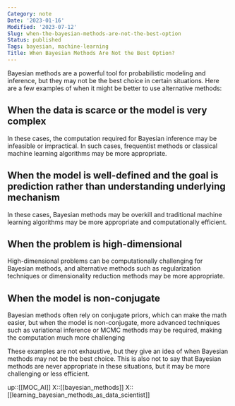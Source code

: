 ```yaml
---
Category: note
Date: '2023-01-16'
Modified: '2023-07-12'
Slug: when-the-bayesian-methods-are-not-the-best-option
Status: published
Tags: bayesian, machine-learning
Title: When Bayesian Methods Are Not the Best Option?
---
```


Bayesian methods are a powerful tool for probabilistic modeling and inference, but they may not be the best choice in certain situations. Here are a few examples of when it might be better to use alternative methods:

<a id="when-the-data-is-scarce-or-the-model-is-very-complex"></a>
## When the data is scarce or the model is very complex
In these cases, the computation required for Bayesian inference may be infeasible or impractical. In such cases, frequentist methods or classical machine learning algorithms may be more appropriate.
    
<a id="when-the-model-is-well-defined-and-the-goal-is-prediction-rather-than-understanding-underlying-mechanism"></a>
## When the model is well-defined and the goal is prediction rather than understanding underlying mechanism
In these cases, Bayesian methods may be overkill and traditional machine learning algorithms may be more appropriate and computationally efficient.
    
<a id="when-the-problem-is-high-dimensional"></a>
## When the problem is high-dimensional
High-dimensional problems can be computationally challenging for Bayesian methods, and alternative methods such as regularization techniques or dimensionality reduction methods may be more appropriate.
    
<a id="when-the-model-is-non-conjugate"></a>
## When the model is non-conjugate
Bayesian methods often rely on conjugate priors, which can make the math easier, but when the model is non-conjugate, more advanced techniques such as variational inference or MCMC methods may be required, making the computation much more challenging
    
These examples are not exhaustive, but they give an idea of when Bayesian methods may not be the best choice. This is also not to say that Bayesian methods are never appropriate in these situations, but it may be more challenging or less efficient.

up::[[MOC_AI]]
X::[[bayesian_methods]]
X::[[learning_bayesian_methods_as_data_scientist]]